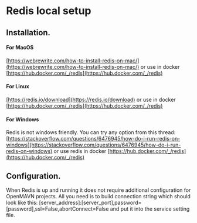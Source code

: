# Redis local setup

## Installation.

#### For MacOS
[https://webrewrite.com/how-to-install-redis-on-mac/](https://webrewrite.com/how-to-install-redis-on-mac/) or use in docker [https://hub.docker.com/_/redis](https://hub.docker.com/_/redis)

#### For Linux
[https://redis.io/download](https://redis.io/download) or use in docker [https://hub.docker.com/_/redis](https://hub.docker.com/_/redis)

#### For Windows
Redis is not windows friendly. You can try any option from this thread: [https://stackoverflow.com/questions/6476945/how-do-i-run-redis-on-windows](https://stackoverflow.com/questions/6476945/how-do-i-run-redis-on-windows) or use redis in docker [https://hub.docker.com/_/redis](https://hub.docker.com/_/redis)

## Configuration.
When Redis is up and running it does not require additional configuration for OpenMAVN projects. All you need is to build connection string which should look like this: [server_address]:[server_port],password=[password],ssl=False,abortConnect=False
and put it into the service setting file.
